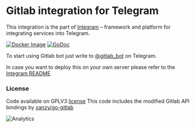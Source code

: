 Gitlab integration for Telegram
===========

This integration is the part of [Integram](https://github.com/requilence/integram) – framework and platform for integrating services into Telegram.

[![Docker Image](https://img.shields.io/docker/build/integram/gitlab.svg)](https://hub.docker.com/r/integram/gitlab/) [![GoDoc](https://godoc.org/github.com/integram-org/gitlab?status.svg)](https://godoc.org/github.com/integram-org/gitlab)

To start using Gitlab bot just write to [@gitlab_bot](https://t.me/gitlab_bot) on Telegram.

In case you want to deploy this on your own server please refer to the [Integram README](https://github.com/requilence/integram)

### License
Code available on GPLV3 [license](https://github.com/requilence/integram/blob/master/LICENSE)
This code includes the modified Gitlab API bindings by [xanzy/go-gitlab](github.com/xanzy/go-gitlab)

![Analytics](https://ga-beacon.appspot.com/UA-80266491-1/github_readme)
